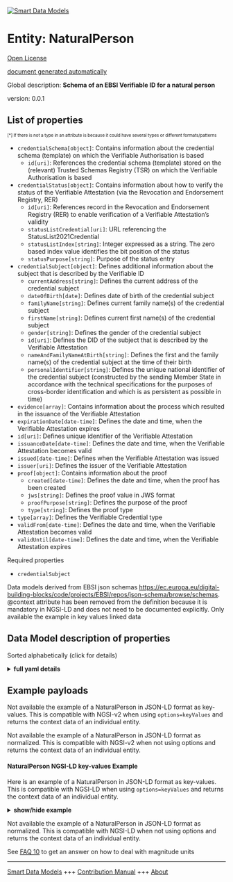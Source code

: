 <!-- 10-Header -->  
[![Smart Data Models](https://smartdatamodels.org/wp-content/uploads/2022/01/SmartDataModels_logo.png "Logo")](https://smartdatamodels.org)  
Entity: NaturalPerson  
=====================<!-- /10-Header -->  
<!-- 15-License -->  
[Open License](https://github.com/smart-data-models//dataModel.VerifiableCredentials/blob/master/NaturalPerson/LICENSE.md)  
[document generated automatically](https://docs.google.com/presentation/d/e/2PACX-1vTs-Ng5dIAwkg91oTTUdt8ua7woBXhPnwavZ0FxgR8BsAI_Ek3C5q97Nd94HS8KhP-r_quD4H0fgyt3/pub?start=false&loop=false&delayms=3000#slide=id.gb715ace035_0_60)  
<!-- /15-License -->  
<!-- 20-Description -->  
Global description: **Schema of an EBSI Verifiable ID for a natural person**  
version: 0.0.1  
<!-- /20-Description -->  
<!-- 30-PropertiesList -->  

## List of properties  

<sup><sub>[*] If there is not a type in an attribute is because it could have several types or different formats/patterns</sub></sup>  
- `credentialSchema[object]`: Contains information about the credential schema (template) on which the Verifiable Authorisation is based  	- `id[uri]`: References the credential schema (template) stored on the (relevant) Trusted Schemas Registry (TSR) on which the Verifiable Authorisation is based    
- `credentialStatus[object]`: Contains information about how to verify the status of the Verifiable Attestation (via the Revocation and Endorsement Registry, RER)  	- `id[uri]`: References record in the Revocation and Endorsement Registry (RER) to enable verification of a Verifiable Attestation’s validity    
	- `statusListCredential[uri]`: URL referencing the StatusList2021Credential    
	- `statusListIndex[string]`: Integer expressed as a string. The zero based index value identifies the bit position of the status    
	- `statusPurpose[string]`: Purpose of the status entry    
- `credentialSubject[object]`: Defines additional information about the subject that is described by the Verifiable ID  	- `currentAddress[string]`: Defines the current address of the credential subject    
	- `dateOfBirth[date]`: Defines date of birth of the credential subject    
	- `familyName[string]`: Defines current family name(s) of the credential subject    
	- `firstName[string]`: Defines current first name(s) of the credential subject    
	- `gender[string]`: Defines the gender of the credential subject    
	- `id[uri]`: Defines the DID of the subject that is described by the Verifiable Attestation    
	- `nameAndFamilyNameAtBirth[string]`: Defines the first and the family name(s) of the credential subject at the time of their birth    
	- `personalIdentifier[string]`: Defines the unique national identifier of the credential subject (constructed by the sending Member State in accordance with the technical specifications for the purposes of cross-border identification and which is as persistent as possible in time)    
- `evidence[array]`: Contains information about the process which resulted in the issuance of the Verifiable Attestation  - `expirationDate[date-time]`: Defines the date and time, when the Verifiable Attestation expires  - `id[uri]`: Defines unique identifier of the Verifiable Attestation  - `issuanceDate[date-time]`: Defines the date and time, when the Verifiable Attestation becomes valid  - `issued[date-time]`: Defines when the Verifiable Attestation was issued  - `issuer[uri]`: Defines the issuer of the Verifiable Attestation  - `proof[object]`: Contains information about the proof  	- `created[date-time]`: Defines the date and time, when the proof has been created    
	- `jws[string]`: Defines the proof value in JWS format    
	- `proofPurpose[string]`: Defines the purpose of the proof    
	- `type[string]`: Defines the proof type    
- `type[array]`: Defines the Verifiable Credential type  - `validFrom[date-time]`: Defines the date and time, when the Verifiable Attestation becomes valid  - `validUntil[date-time]`: Defines the date and time, when the Verifiable Attestation expires  <!-- /30-PropertiesList -->  
<!-- 35-RequiredProperties -->  
Required properties  
- `credentialSubject`  <!-- /35-RequiredProperties -->  
<!-- 40-RequiredProperties -->  
Data models derived from EBSI json schemas https://ec.europa.eu/digital-building-blocks/code/projects/EBSI/repos/json-schema/browse/schemas. @context attribute has been removed from the definition because it is mandatory in NGSI-LD and does not need to be documented explicitly. Only available the example in key values linked data  
<!-- /40-RequiredProperties -->  
<!-- 50-DataModelHeader -->  
## Data Model description of properties  
Sorted alphabetically (click for details)  
<!-- /50-DataModelHeader -->  
<!-- 60-ModelYaml -->  
<details><summary><strong>full yaml details</strong></summary>    
```yaml  
NaturalPerson:    
  description: Schema of an EBSI Verifiable ID for a natural person    
  properties:    
    credentialSchema:    
      description: Contains information about the credential schema (template) on which the Verifiable Authorisation is based    
      properties:    
        id:    
          description: References the credential schema (template) stored on the (relevant) Trusted Schemas Registry (TSR) on which the Verifiable Authorisation is based    
          format: uri    
          type: string    
          x-ngsi:    
            type: Property    
        type:    
          description: Defines credential schema type    
          enum:    
            - FullJsonSchemaValidator2021    
          type: string    
          x-ngsi:    
            type: Property    
      required:    
        - id    
        - type    
      type: object    
      x-ngsi:    
        type: Property    
    credentialStatus:    
      description: 'Contains information about how to verify the status of the Verifiable Attestation (via the Revocation and Endorsement Registry, RER)'    
      properties:    
        id:    
          description: References record in the Revocation and Endorsement Registry (RER) to enable verification of a Verifiable Attestation’s validity    
          format: uri    
          type: string    
          x-ngsi:    
            type: Property    
        statusListCredential:    
          description: URL referencing the StatusList2021Credential    
          format: uri    
          type: string    
          x-ngsi:    
            type: Property    
        statusListIndex:    
          description: Integer expressed as a string. The zero based index value identifies the bit position of the status    
          type: string    
          x-ngsi:    
            type: Property    
        statusPurpose:    
          description: Purpose of the status entry    
          enum:    
            - revocation    
            - suspension    
          type: string    
          x-ngsi:    
            type: Property    
        type:    
          description: Defines the Verifiable Credential status type    
          type: string    
          x-ngsi:    
            type: Property    
      required:    
        - id    
        - type    
      type: object    
      x-ngsi:    
        type: Property    
    credentialSubject:    
      description: Defines additional information about the subject that is described by the Verifiable ID    
      properties:    
        currentAddress:    
          description: Defines the current address of the credential subject    
          type: string    
          x-ngsi:    
            type: Property    
        dateOfBirth:    
          description: Defines date of birth of the credential subject    
          format: date    
          type: string    
          x-ngsi:    
            type: Property    
        familyName:    
          description: Defines current family name(s) of the credential subject    
          type: string    
          x-ngsi:    
            type: Property    
        firstName:    
          description: Defines current first name(s) of the credential subject    
          type: string    
          x-ngsi:    
            type: Property    
        gender:    
          description: Defines the gender of the credential subject    
          type: string    
          x-ngsi:    
            type: Property    
        id:    
          description: Defines the DID of the subject that is described by the Verifiable Attestation    
          format: uri    
          type: string    
          x-ngsi:    
            type: Property    
        nameAndFamilyNameAtBirth:    
          description: Defines the first and the family name(s) of the credential subject at the time of their birth    
          type: string    
          x-ngsi:    
            type: Property    
        personalIdentifier:    
          description: Defines the unique national identifier of the credential subject (constructed by the sending Member State in accordance with the technical specifications for the purposes of cross-border identification and which is as persistent as possible in time)    
          type: string    
          x-ngsi:    
            type: Property    
        placeOfBirth:    
          description: Defines the place where the credential subjectis born    
          type: string    
          x-ngsi:    
            type: Property    
      required:    
        - id    
        - familyName    
        - firstName    
        - dateOfBirth    
        - personalIdentifier    
      type: object    
      x-ngsi:    
        type: Property    
    evidence:    
      description: Contains information about the process which resulted in the issuance of the Verifiable Attestation    
      items:    
        properties:    
          documentPresence:    
            items:    
              description: Description to be completed    
              type: string    
              x-ngsi:    
                type: Property    
            type: array    
          evidenceDocument:    
            items:    
              description: Description to be completed    
              type: string    
              x-ngsi:    
                type: Property    
            type: array    
          id:    
            description: 'If present, it MUST contain a URL that points to where more information about this instance of evidence can be found'    
            type: string    
            x-ngsi:    
              type: Property    
          subjectPresence:    
            description: Description to be completed    
            type: string    
            x-ngsi:    
              type: Property    
          type:    
            description: Defines the evidence type    
            items:    
              type: string    
            type: array    
            x-ngsi:    
              type: Property    
        required:    
          - id    
          - type    
        type: object    
      type: array    
      x-ngsi:    
        type: Property    
    expirationDate:    
      description: 'Defines the date and time, when the Verifiable Attestation expires'    
      format: date-time    
      type: string    
      x-ngsi:    
        type: Property    
    id:    
      description: Defines unique identifier of the Verifiable Attestation    
      format: uri    
      type: string    
      x-ngsi:    
        type: Property    
    issuanceDate:    
      description: 'Defines the date and time, when the Verifiable Attestation becomes valid'    
      format: date-time    
      type: string    
      x-ngsi:    
        type: Property    
    issued:    
      description: Defines when the Verifiable Attestation was issued    
      format: date-time    
      type: string    
      x-ngsi:    
        type: Property    
    issuer:    
      description: Defines the issuer of the Verifiable Attestation    
      format: uri    
      type: string    
      x-ngsi:    
        type: Property    
    proof:    
      description: Contains information about the proof    
      properties:    
        created:    
          description: 'Defines the date and time, when the proof has been created'    
          format: date-time    
          type: string    
          x-ngsi:    
            type: Property    
        jws:    
          description: Defines the proof value in JWS format    
          type: string    
          x-ngsi:    
            type: Property    
        proofPurpose:    
          description: Defines the purpose of the proof    
          type: string    
          x-ngsi:    
            type: Property    
        type:    
          description: Defines the proof type    
          type: string    
          x-ngsi:    
            type: Property    
        verificationMethod:    
          description: Contains information about the verification method / proof mechanisms    
          type: string    
          x-ngsi:    
            type: Property    
      required:    
        - type    
        - proofPurpose    
        - created    
        - verificationMethod    
        - jws    
      type: object    
      x-ngsi:    
        type: Property    
    type:    
      description: Defines the Verifiable Credential type    
      items:    
        type: string    
      type: array    
      x-ngsi:    
        type: Property    
    validFrom:    
      description: 'Defines the date and time, when the Verifiable Attestation becomes valid'    
      format: date-time    
      type: string    
      x-ngsi:    
        type: Property    
    validUntil:    
      description: 'Defines the date and time, when the Verifiable Attestation expires'    
      format: date-time    
      type: string    
      x-ngsi:    
        type: Property    
  required:    
    - credentialSubject    
  type: object    
  x-derived-from: https://ec.europa.eu/digital-building-blocks/code/projects/EBSI/repos/json-schema/browse/schemas/ebsi-vid/natural-person/2022-11/schema.json    
  x-disclaimer: 'Redistribution and use in source and binary forms, with or without modification, are permitted  provided that the license conditions are met. Copyleft (c) 2022 Contributors to Smart Data Models Program'    
  x-license-url: https://github.com/smart-data-models/dataModel.VerifiableCredentials/blob/master/NaturalPerson/LICENSE.md    
  x-model-schema: ""    
  x-model-tags: 'EBSI, Verifiable Credentials'    
  x-version: 0.0.1    
```  
</details>    
<!-- /60-ModelYaml -->  
<!-- 70-MiddleNotes -->  
<!-- /70-MiddleNotes -->  
<!-- 80-Examples -->  
## Example payloads    
Not available the example of a NaturalPerson in JSON-LD format as key-values. This is compatible with NGSI-v2 when  using `options=keyValues` and returns the context data of an individual entity.  
Not available the example of a NaturalPerson in JSON-LD format as normalized. This is compatible with NGSI-v2 when not using options and returns the context data of an individual entity.  
#### NaturalPerson NGSI-LD key-values Example    
Here is an example of a NaturalPerson in JSON-LD format as key-values. This is compatible with NGSI-LD when  using `options=keyValues` and returns the context data of an individual entity.  
<details><summary><strong>show/hide example</strong></summary>    
```json  
{  
  "@context": ["https://www.w3.org/2018/credentials/v1"],  
  "id": "urn:did:123456",  
  "type": ["VerifiableCredential", "VerifiableAttestation", "VerifiableId"],  
  "issuer": "urn:did:9999999",  
  "issuanceDate": "2021-11-01T00:00:00Z",  
  "validFrom": "2021-11-01T00:00:00Z",  
  "issued": "2021-11-01T00:00:00Z",  
  "credentialSubject": {  
    "id": "urn:uri:123",  
    "personalIdentifier": "IT/DE/1234",  
    "familyName": "Castafiori",  
    "firstName": "Bianca",  
    "dateOfBirth": "1930-10-01"  
  },  
  "credentialSchema": {  
    "id": "https://permanent.url.of/vid/naturalperson",  
    "type": "FullJsonSchemaValidator2021"  
  }  
}  
```  
</details>  
Not available the example of a NaturalPerson in JSON-LD format as normalized. This is compatible with NGSI-LD when not using options and returns the context data of an individual entity.  
<!-- /80-Examples -->  
<!-- 90-FooterNotes -->  
<!-- /90-FooterNotes -->  
<!-- 95-Units -->  
See [FAQ 10](https://smartdatamodels.org/index.php/faqs/) to get an answer on how to deal with magnitude units  
<!-- /95-Units -->  
<!-- 97-LastFooter -->  
---  
[Smart Data Models](https://smartdatamodels.org) +++ [Contribution Manual](https://bit.ly/contribution_manual) +++ [About](https://bit.ly/Introduction_SDM)<!-- /97-LastFooter -->  
